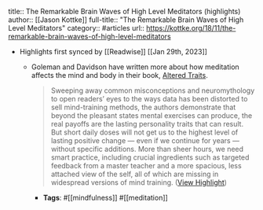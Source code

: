 title:: The Remarkable Brain Waves of High Level Meditators (highlights)
author:: [[Jason Kottke]]
full-title:: "The Remarkable Brain Waves of High Level Meditators"
category:: #articles
url:: https://kottke.org/18/11/the-remarkable-brain-waves-of-high-level-meditators

- Highlights first synced by [[Readwise]] [[Jan 29th, 2023]]
	- Goleman and Davidson have written more about how meditation affects the mind and body in their book, [Altered Traits](https://www.amazon.com/exec/obidos/ASIN/0399184392/ref=nosim/0sil8).
	  
	  > Sweeping away common misconceptions and neuromythology to open readers’ eyes to the ways data has been distorted to sell mind-training methods, the authors demonstrate that beyond the pleasant states mental exercises can produce, the real payoffs are the lasting personality traits that can result. But short daily doses will not get us to the highest level of lasting positive change — even if we continue for years — without specific additions. More than sheer hours, we need smart practice, including crucial ingredients such as targeted feedback from a master teacher and a more spacious, less attached view of the self, all of which are missing in widespread versions of mind training. ([View Highlight](https://read.readwise.io/read/01gqyate3yzj3j9vrzst552sjm))
		- **Tags**: #[[mindfulness]] #[[meditation]]